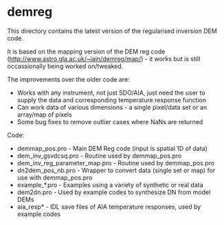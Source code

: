 # demreg

This directory contains the latest version of the regularised inversion DEM code. 

It is based on the mapping version of the DEM reg code (http://www.astro.gla.ac.uk/~iain/demreg/map/) - it works but is still occassionally being worked on/tweaked.

The improvements over the older code are:
* Works with any instrument, not just SDO/AIA, just need the user to supply the data and corresponding temperature response function
* Can work data of various dimensions - a single pixel/data set or an array/map of pixels
* Some bug fixes to remove outlier cases where NaNs are returned

Code:
* demmap_pos.pro - Main DEM Reg code (input is spatial 1D of data)
* dem_inv_gsvdcsq.pro - Routine used by demmap_pos.pro
* dem_inv_reg_parameter_map.pro - Routine used by demmap_pos.pro
* dn2dem_pos_nb.pro - Wrapper to convert data (single set or map) for use with demmap_pos.pro
* example_*.pro - Examples using a variety of synthetic or real data
* dem2dn.pro - Used by example codes to synthesize DN from model DEMs
* aia_resp* - IDL save files of AIA temperature responses, used by example codes
